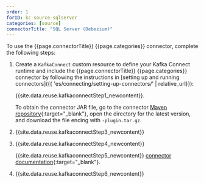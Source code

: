 ```yaml
---
order: 1
forID: kc-source-sqlserver
categories: [source]
connectorTitle: "SQL Server (Debezium)"
---
```


To use the {{page.connectorTitle}} {{page.categories}} connector, complete the following steps:

1. Create a `KafkaConnect` custom resource to define your Kafka Connect runtime and include the {{page.connectorTitle}} {{page.categories}} connector by following the instructions in [setting up and running connectors]({{ 'es/connecting/setting-up-connectors/' | relative_url}}):

   {{site.data.reuse.kafkaconnectStep1_newcontent}}.
   
   To obtain the connector JAR file, go to the connector [Maven repository](https://repo1.maven.org/maven2/io/debezium/debezium-connector-sqlserver/){:target="_blank"}, open the directory for the latest version, and download the file ending with `-plugin.tar.gz`.

2. {{site.data.reuse.kafkaconnectStep3_newcontent}}  

3. {{site.data.reuse.kafkaconnectStep4_newcontent}}

   {{site.data.reuse.kafkaconnectStep5_newcontent}} [connector documentation](https://github.com/debezium/debezium/tree/main/debezium-connector-sqlserver){:target="_blank"}.      
    
4. {{site.data.reuse.kafkaconnectStep6_newcontent}}